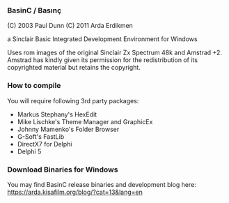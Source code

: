 ### BasinC / Basınç

(C) 2003 Paul Dunn 
(C) 2011 Arda Erdikmen

a Sinclair Basic Integrated Development Environment for Windows

Uses rom images of the original Sinclair Zx Spectrum 48k and Amstrad +2. Amstrad has kindly given its permission for the redistribution of its copyrighted material but retains the copyright.

### How to compile

You will require following 3rd party packages:
- Markus Stephany's HexEdit
- Mike Lischke's Theme Manager and GraphicEx
- Johnny Mamenko's Folder Browser
- G-Soft's FastLib
- DirectX7 for Delphi
- Delphi 5

### Download Binaries for Windows

You may find BasinC release binaries and development blog here:
https://arda.kisafilm.org/blog/?cat=13&lang=en
